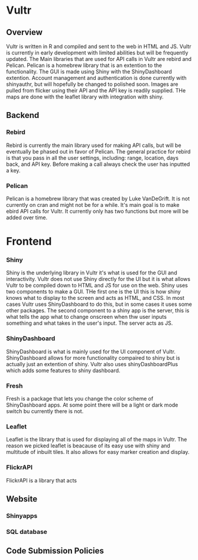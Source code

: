 # Vultr
## Overview
  Vultr is written in R and compiled and sent to the web in HTML and JS. Vultr is currently in early development with limited abilities but will be frequently updated. The Main libraries that are used for API calls in Vultr are rebird and Pelican. Pelican is a homebrew library that is an extention to the functionality. The GUI is made using Shiny with the ShinyDashboard extention. Account management and authentication is done currently with  shinyauthr, but will hopefully be changed to polished soon. Images are pulled from flicker using their API and the API key is readily supplied. THe maps are done with the leaflet library with integration with shiny.
## Backend
### Rebird
  Rebird is currently the main library used for making API calls, but will be eventually be phased out in favor of Pelican. The general practice for rebird is that you pass in all the user settings, including: range, location, days back, and API key. Before making a call always check the user has inputted a key. 
### Pelican
  Pelican is a homebrew library that was created by Luke VanDeGrift. It is not currently on cran and might not be for a while. It's main goal is to make ebird API calls for Vultr. It currently only has two functions but more will be added over time.
# Frontend
### Shiny
  Shiny is the underlying library in Vultr it's what is used for the GUI and interactivity. Vultr does not use Shiny directly for the UI but it is what allows Vultr to be compiled down to HTML and JS for use on the web. Shiny uses two components to make a GUI. THe first one is the UI this is how shiny knows what to display to the screen and acts as HTML, and CSS. In most cases Vultr uses ShinyDashboard to do this, but in some cases it uses some other packages. The second component to a shiny app is the server, this is what tells the app what to change onscreen when thw user inputs something and what takes in the user's input. The server acts as JS.
### ShinyDashboard
  ShinyDashboard is what is mainly used for the UI component of Vultr. ShinyDashboard allows for more functionality compaired to shiny but is actually just an extention of shiny. Vultr also uses shinyDashboardPlus which adds some features to shiny dashboard.
### Fresh
  Fresh is a package that lets you change the color scheme of ShinyDashboard apps. At some point there will be a light or dark mode switch bu currently there is not.
### Leaflet
  Leaflet is the library that is used for displaying all of the maps in Vultr. The reason we picked leaflet is beacause of its easy use with shiny and multitude of inbuilt tiles. It also allows for easy marker creation and display.
### FlickrAPI
  FlickrAPI is a library that acts
## Website
### Shinyapps

### SQL database



## Code Submission Policies

